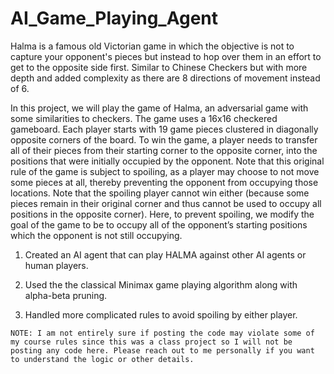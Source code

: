 # AI_Game_Playing_Agent


Halma is a famous old Victorian game in which the objective is not to capture your opponent's pieces but instead to hop over them in an effort to get to the opposite side first. Similar to Chinese Checkers but with more depth and added complexity as there are 8 directions of movement instead of 6.

In this project, we will play the game of Halma, an adversarial game with some similarities to checkers. The game uses a 16x16 checkered gameboard. Each player starts with 19 game pieces clustered in diagonally opposite corners of the board. To win the game, a player needs to transfer all of their pieces from their starting corner to the opposite corner, into the positions that were initially occupied by the opponent. Note that this original rule of the game is subject to spoiling, as a player may choose to not move some pieces at all, thereby preventing the opponent from occupying those locations. Note that the spoiling player cannot win either (because some pieces remain in their original corner and thus cannot be used to occupy all positions in the opposite corner). Here, to prevent spoiling, we modify the goal of the game to be to occupy all of the opponent’s starting positions which the opponent is not still occupying.

1. Created an AI agent that can play HALMA against other AI agents or human players.

2. Used the the classical Minimax game playing algorithm along with alpha-beta pruning.

3. Handled more complicated rules to avoid spoiling by either player.


`NOTE: I am not entirely sure if posting the code may violate some of my course rules since this was a class project so I will not be posting any code here. Please reach out to me personally if you want to understand the logic or other details.`
